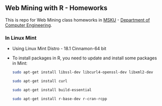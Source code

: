 ## Web Mining with R - Homeworks
This is repo for Web Mining class homeworks in [MSKU][msku] - [Department of Computer Engineering][ceng].

[msku]: http://mu.edu.tr/
[ceng]: http://bilmuh.mu.edu.tr/

### In Linux Mint
* Using Linux Mint Distro - 18.1 Cinnamon-64 bit
* To install packages in R, you need to update and install some packages in Mint:
	```bash
	sudo apt-get install libssl-dev libcurl4-openssl-dev libxml2-dev
	```

	```bash
	sudo apt-get install curl
	```

	```bash
	sudo apt-get install build-essential
	```

	```bash
	sudo apt-get install r-base-dev r-cran-rcpp
	```
